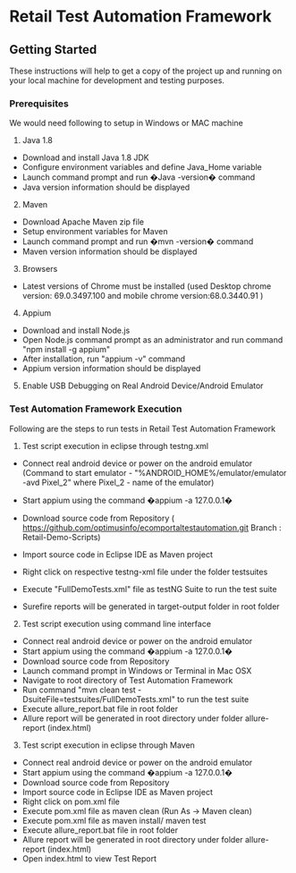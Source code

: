 # Retail Test Automation Framework

## Getting Started

These instructions will help to get a copy of the project up and running on your local machine for development and testing purposes.

### Prerequisites

We would need following to setup in Windows or MAC machine

1. Java 1.8

* Download and install Java 1.8 JDK
* Configure environment variables and define Java_Home variable
* Launch command prompt and run �Java -version� command
* Java version information should be displayed

2. Maven

* Download Apache Maven zip file
* Setup environment variables for Maven
* Launch command prompt and run �mvn -version� command
* Maven version information should be displayed

3. Browsers
* Latest versions of Chrome must be installed (used Desktop chrome version: 69.0.3497.100 and mobile chrome version:68.0.3440.91 )

4. Appium 

* Download and install Node.js
* Open Node.js command prompt as an administrator and run command "npm install -g appium"
* After installation, run "appium -v" command
* Appium version information should be displayed

5. Enable USB Debugging on Real Android Device/Android Emulator

### Test Automation Framework Execution

Following are the steps to run tests in Retail Test Automation Framework

1. Test script execution in eclipse through testng.xml

* Connect real android device or power on the android emulator
(Command to start emulator - "%ANDROID_HOME%/emulator/emulator -avd Pixel_2"  where Pixel_2 - name of the emulator)

* Start appium using the command �appium -a 127.0.0.1� 
* Download source code from Repository
( https://github.com/optimusinfo/ecomportaltestautomation.git   Branch : Retail-Demo-Scripts)

* Import source code in Eclipse IDE as Maven project
* Right click on respective testng-xml file under the folder testsuites
* Execute "FullDemoTests.xml" file as testNG Suite to run the test suite 
* Surefire reports will be generated in target-output folder in root folder

2. Test script execution using command line interface

* Connect real android device or power on the android emulator
* Start appium using the command �appium -a 127.0.0.1� 
* Download source code from Repository
* Launch command prompt in Windows or Terminal in Mac OSX
* Navigate to root directory of Test Automation Framework
* Run command "mvn clean test -DsuiteFile=testsuites/FullDemoTests.xml" to run the test suite
* Execute allure_report.bat file in root folder
* Allure report will be generated in root directory under folder allure-report (index.html)

3. Test script execution in eclipse through Maven

* Connect real android device or power on the android emulator
* Start appium using the command �appium -a 127.0.0.1�
* Download source code from Repository
* Import source code in Eclipse IDE as Maven project
* Right click on pom.xml file
* Execute pom.xml file as maven clean (Run As -> Maven clean)
* Execute pom.xml file as maven install/ maven test
* Execute allure_report.bat file in root folder
* Allure report will be generated in root directory under folder allure-report (index.html)
* Open index.html to view Test Report